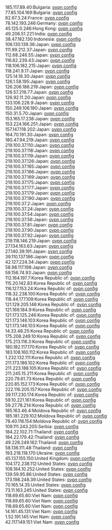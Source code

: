 185.117.89.40:Bulgaria: [ovpn config](vpn/185_117_89_40.ovpn)  
77.85.104.169:Bulgaria: [ovpn config](vpn/77_85_104_169.ovpn)  
82.67.3.24:France: [ovpn config](vpn/82_67_3_24.ovpn)  
78.142.193.246:Germany: [ovpn config](vpn/78_142_193_246.ovpn)  
45.125.0.246:Hong Kong: [ovpn config](vpn/45_125_0_246.ovpn)  
49.206.51.221:India: [ovpn config](vpn/49_206_51_221.ovpn)  
38.47.182.130:Indonesia: [ovpn config](vpn/38_47_182_130.ovpn)  
106.130.139.36:Japan: [ovpn config](vpn/106_130_139_36.ovpn)  
111.99.212.37:Japan: [ovpn config](vpn/111_99_212_37.ovpn)  
112.68.246.55:Japan: [ovpn config](vpn/112_68_246_55.ovpn)  
116.82.239.43:Japan: [ovpn config](vpn/116_82_239_43.ovpn)  
118.106.182.215:Japan: [ovpn config](vpn/118_106_182_215.ovpn)  
118.241.9.17:Japan: [ovpn config](vpn/118_241_9_17.ovpn)  
125.14.18.30:Japan: [ovpn config](vpn/125_14_18_30.ovpn)  
126.1.58.195:Japan: [ovpn config](vpn/126_1_58_195.ovpn)  
126.206.186.219:Japan: [ovpn config](vpn/126_206_186_219.ovpn)  
126.57.219.77:Japan: [ovpn config](vpn/126_57_219_77.ovpn)  
126.92.11.20:Japan: [ovpn config](vpn/126_92_11_20.ovpn)  
133.106.228.9:Japan: [ovpn config](vpn/133_106_228_9.ovpn)  
150.249.106.180:Japan: [ovpn config](vpn/150_249_106_180.ovpn)  
150.31.5.70:Japan: [ovpn config](vpn/150_31_5_70.ovpn)  
153.165.17.238:Japan: [ovpn config](vpn/153_165_17_238.ovpn)  
153.224.166.251:Japan: [ovpn config](vpn/153_224_166_251.ovpn)  
157.147.118.202:Japan: [ovpn config](vpn/157_147_118_202.ovpn)  
164.70.191.30:Japan: [ovpn config](vpn/164_70_191_30.ovpn)  
180.47.94.219:Japan: [ovpn config](vpn/180_47_94_219.ovpn)  
219.100.37.110:Japan: [ovpn config](vpn/219_100_37_110.ovpn)  
219.100.37.118:Japan: [ovpn config](vpn/219_100_37_118.ovpn)  
219.100.37.119:Japan: [ovpn config](vpn/219_100_37_119.ovpn)  
219.100.37.126:Japan: [ovpn config](vpn/219_100_37_126.ovpn)  
219.100.37.165:Japan: [ovpn config](vpn/219_100_37_165.ovpn)  
219.100.37.166:Japan: [ovpn config](vpn/219_100_37_166.ovpn)  
219.100.37.169:Japan: [ovpn config](vpn/219_100_37_169.ovpn)  
219.100.37.175:Japan: [ovpn config](vpn/219_100_37_175.ovpn)  
219.100.37.177:Japan: [ovpn config](vpn/219_100_37_177.ovpn)  
219.100.37.179:Japan: [ovpn config](vpn/219_100_37_179.ovpn)  
219.100.37.190:Japan: [ovpn config](vpn/219_100_37_190.ovpn)  
219.100.37.2:Japan: [ovpn config](vpn/219_100_37_2.ovpn)  
219.100.37.24:Japan: [ovpn config](vpn/219_100_37_24.ovpn)  
219.100.37.54:Japan: [ovpn config](vpn/219_100_37_54.ovpn)  
219.100.37.56:Japan: [ovpn config](vpn/219_100_37_56.ovpn)  
219.100.37.81:Japan: [ovpn config](vpn/219_100_37_81.ovpn)  
219.100.37.90:Japan: [ovpn config](vpn/219_100_37_90.ovpn)  
219.100.37.92:Japan: [ovpn config](vpn/219_100_37_92.ovpn)  
219.118.146.219:Japan: [ovpn config](vpn/219_118_146_219.ovpn)  
27.134.163.63:Japan: [ovpn config](vpn/27_134_163_63.ovpn)  
27.140.39.191:Japan: [ovpn config](vpn/27_140_39_191.ovpn)  
39.110.137.186:Japan: [ovpn config](vpn/39_110_137_186.ovpn)  
42.127.224.34:Japan: [ovpn config](vpn/42_127_224_34.ovpn)  
58.98.117.198:Japan: [ovpn config](vpn/58_98_117_198.ovpn)  
59.156.74.93:Japan: [ovpn config](vpn/59_156_74_93.ovpn)  
112.164.197.7:Korea Republic of: [ovpn config](vpn/112_164_197_7.ovpn)  
115.20.142.83:Korea Republic of: [ovpn config](vpn/115_20_142_83.ovpn)  
116.127.153.24:Korea Republic of: [ovpn config](vpn/116_127_153_24.ovpn)  
118.32.238.100:Korea Republic of: [ovpn config](vpn/118_32_238_100.ovpn)  
118.44.177.109:Korea Republic of: [ovpn config](vpn/118_44_177_109.ovpn)  
121.129.205.146:Korea Republic of: [ovpn config](vpn/121_129_205_146.ovpn)  
121.169.184.9:Korea Republic of: [ovpn config](vpn/121_169_184_9.ovpn)  
121.173.125.246:Korea Republic of: [ovpn config](vpn/121_173_125_246.ovpn)  
121.173.146.103:Korea Republic of: [ovpn config](vpn/121_173_146_103.ovpn)  
121.173.146.103:Korea Republic of: [ovpn config](vpn/121_173_146_103.ovpn)  
14.33.48.25:Korea Republic of: [ovpn config](vpn/14_33_48_25.ovpn)  
175.208.249.10:Korea Republic of: [ovpn config](vpn/175_208_249_10.ovpn)  
175.213.116.3:Korea Republic of: [ovpn config](vpn/175_213_116_3.ovpn)  
180.182.117.170:Korea Republic of: [ovpn config](vpn/180_182_117_170.ovpn)  
183.108.160.112:Korea Republic of: [ovpn config](vpn/183_108_160_112.ovpn)  
1.232.132.111:Korea Republic of: [ovpn config](vpn/1_232_132_111.ovpn)  
211.173.186.102:Korea Republic of: [ovpn config](vpn/211_173_186_102.ovpn)  
211.223.188.105:Korea Republic of: [ovpn config](vpn/211_223_188_105.ovpn)  
211.245.15.211:Korea Republic of: [ovpn config](vpn/211_245_15_211.ovpn)  
220.79.61.73:Korea Republic of: [ovpn config](vpn/220_79_61_73.ovpn)  
220.85.152.173:Korea Republic of: [ovpn config](vpn/220_85_152_173.ovpn)  
222.116.205.157:Korea Republic of: [ovpn config](vpn/222_116_205_157.ovpn)  
39.117.230.174:Korea Republic of: [ovpn config](vpn/39_117_230_174.ovpn)  
59.10.221.161:Korea Republic of: [ovpn config](vpn/59_10_221_161.ovpn)  
59.27.78.214:Korea Republic of: [ovpn config](vpn/59_27_78_214.ovpn)  
185.163.46.4:Moldova Republic of: [ovpn config](vpn/185_163_46_4.ovpn)  
185.181.229.102:Moldova Republic of: [ovpn config](vpn/185_181_229_102.ovpn)  
78.40.116.154:Moldova Republic of: [ovpn config](vpn/78_40_116_154.ovpn)  
109.111.243.205:Serbia: [ovpn config](vpn/109_111_243_205.ovpn)  
184.22.102.71:Thailand: [ovpn config](vpn/184_22_102_71.ovpn)  
184.22.179.42:Thailand: [ovpn config](vpn/184_22_179_42.ovpn)  
49.228.249.162:Thailand: [ovpn config](vpn/49_228_249_162.ovpn)  
58.136.111.48:Thailand: [ovpn config](vpn/58_136_111_48.ovpn)  
193.218.118.170:Ukraine: [ovpn config](vpn/193_218_118_170.ovpn)  
45.137.155.150:United Kingdom: [ovpn config](vpn/45_137_155_150.ovpn)  
104.172.238.112:United States: [ovpn config](vpn/104_172_238_112.ovpn)  
108.184.10.252:United States: [ovpn config](vpn/108_184_10_252.ovpn)  
139.59.95.86:United States: [ovpn config](vpn/139_59_95_86.ovpn)  
173.198.248.39:United States: [ovpn config](vpn/173_198_248_39.ovpn)  
70.165.14.35:United States: [ovpn config](vpn/70_165_14_35.ovpn)  
73.11.163.245:United States: [ovpn config](vpn/73_11_163_245.ovpn)  
118.69.65.60:Viet Nam: [ovpn config](vpn/118_69_65_60.ovpn)  
118.69.65.60:Viet Nam: [ovpn config](vpn/118_69_65_60.ovpn)  
118.69.65.60:Viet Nam: [ovpn config](vpn/118_69_65_60.ovpn)  
14.161.45.131:Viet Nam: [ovpn config](vpn/14_161_45_131.ovpn)  
1.52.191.145:Viet Nam: [ovpn config](vpn/1_52_191_145.ovpn)  
42.117.149.151:Viet Nam: [ovpn config](vpn/42_117_149_151.ovpn)  
